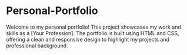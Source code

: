 # Personal-Portfolio
Welcome to my personal portfolio! This project showcases my work and skills as a [Your Profession]. The portfolio is built using HTML and CSS, offering a clean and responsive design to highlight my projects and professional background.
